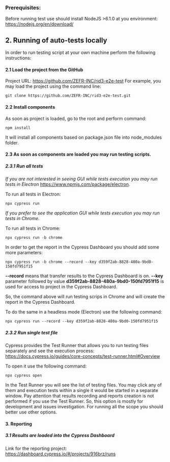 ### Prerequisites:
Before running test use should install NodeJS >6.1.0 at you environment:
https://nodejs.org/en/download/

## 2. Running of auto-tests locally

In order to run testing script at your own machine perform the following instructions:
#### 2.1 Load the project from the GitHub
Project URL: https://github.com/ZEFR-INC/rid3-e2e-test
For example, you may load the project using the command line:
```
git clone https://github.com/ZEFR-INC/rid3-e2e-test.git
```
#### 2.2 Install components
As soon as project is loaded, go to the root and perform command:
```
npm install
```
It will install all components based on package.json file into node_modules folder.
#### 2.3 As soon as components are loaded you may run testing scripts. 
##### 2.3.1 Run all tests

*If you are not interested in seeing GUI while tests execution you may run tests in Electron*
https://www.npmjs.com/package/electron.

To run all tests in Electron:
```
npx cypress run
```
*If you prefer to see the application GUI while tests execution you may run tests in Chrome.*

To run all tests in Chrome:
```
npx cypress run -b chrome
```

In order to get the report in the Cypress Dashboard you should add some more parameters:

```
npx cypress run -b chrome --record --key d359f2ab-8828-480a-9bd0-150fd7951f15
```
**--record** means that transfer results to the Cypress Dashboard is on. 
**--key** parameter followed by value **d359f2ab-8828-480a-9bd0-150fd7951f15** is used for access 
to project in the Cypress Dashboard.

So, the command above will run testing scrips in Chrome and will create the report in the Cypress 
Dashboard. 

To do the same in a headless mode (Electron) use the following command:
```
npx cypress run --record --key d359f2ab-8828-480a-9bd0-150fd7951f15
```

##### 2.3.2 Run single test file
Cypress provides the Test Runner that allows you to run testing files separately and see 
the execution process:  https://docs.cypress.io/guides/core-concepts/test-runner.html#Overview

To open it use the following command:
```
npx cypress open
```
In the Test Runner you will see the list of testing files. You may click any of them and execution 
tests within a single it would be started in a separate window. Pay attention that results recording 
and reports creation is not performed if you use the Test Runner. So, this option is mostly for 
development and issues investigation. For running all the scope you should better use other options.

#### 3. Reporting

##### 3.1 Results are loaded into the Cypress Dashboard
Link for the reporting project: https://dashboard.cypress.io/#/projects/916brz/runs

  

